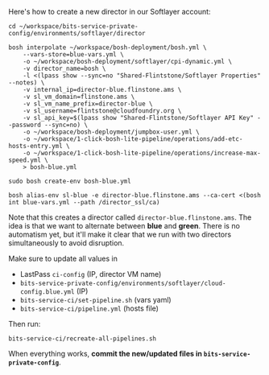 
Here's how to create a new director in our Softlayer account:


```shell
cd ~/workspace/bits-service-private-config/environments/softlayer/director

bosh interpolate ~/workspace/bosh-deployment/bosh.yml \
    --vars-store=blue-vars.yml \
    -o ~/workspace/bosh-deployment/softlayer/cpi-dynamic.yml \
    -v director_name=bosh \
    -l <(lpass show --sync=no "Shared-Flintstone/Softlayer Properties" --notes) \
    -v internal_ip=director-blue.flinstone.ams \
    -v sl_vm_domain=flinstone.ams \
    -v sl_vm_name_prefix=director-blue \
    -v sl_username=flintstone@cloudfoundry.org \
    -v sl_api_key=$(lpass show "Shared-Flintstone/Softlayer API Key" --password --sync=no) \
    -o ~/workspace/bosh-deployment/jumpbox-user.yml \
    -o ~/workspace/1-click-bosh-lite-pipeline/operations/add-etc-hosts-entry.yml \
    -o ~/workspace/1-click-bosh-lite-pipeline/operations/increase-max-speed.yml \
    > bosh-blue.yml

sudo bosh create-env bosh-blue.yml

bosh alias-env sl-blue -e director-blue.flinstone.ams --ca-cert <(bosh int blue-vars.yml --path /director_ssl/ca)
```

Note that this creates a director called `director-blue.flinstone.ams`. The idea is that we want to alternate between **blue** and **green**. There is no automatism yet, but it'll make it clear that we run with two directors simultaneously to avoid disruption.

Make sure to update all values in
* LastPass `ci-config` (IP, director VM name)
* `bits-service-private-config/environments/softlayer/cloud-config.blue.yml` (IP)
* `bits-service-ci/set-pipeline.sh` (vars yaml)
* `bits-service-ci/pipeline.yml` (hosts file)

Then run:
```shell
bits-service-ci/recreate-all-pipelines.sh
```

When everything works, **commit the new/updated files in `bits-service-private-config`**.
